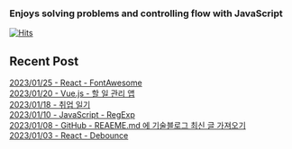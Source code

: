 
### Enjoys solving problems and controlling flow with JavaScript
[![Hits](https://hits.seeyoufarm.com/api/count/incr/badge.svg?url=https%3A%2F%2Fgithub.com%2Fbitnaleeeee&count_bg=%23555555&title_bg=%23555555&icon=&icon_color=%23E7E7E7&title=hits&edge_flat=false)](https://hits.seeyoufarm.com)
## Recent Post 

[2023/01/25 - React - FontAwesome](https://bitnaleeeee.github.io/fontawsome/) <br/>
[2023/01/20 - Vue.js - 할 일 관리 앱](https://bitnaleeeee.github.io/to-do-list-vue/) <br/>
[2023/01/18 - 취업 일기](https://bitnaleeeee.github.io/career/) <br/>
[2023/01/10 - JavaScript - RegExp](https://bitnaleeeee.github.io/RegExp/) <br/>
[2023/01/08 - GitHub - REAEME.md 에 기술블로그 최신 글 가져오기](https://bitnaleeeee.github.io/reade-me-style/) <br/>
[2023/01/03 - React - Debounce](https://bitnaleeeee.github.io/debounce/) <br/>

